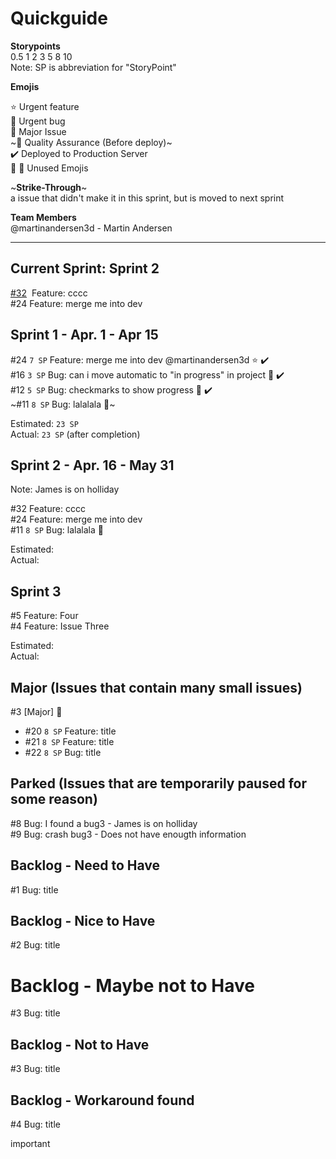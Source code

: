 # Quickguide

**Storypoints**  
0.5 1 2 3 5 8 10  
Note: SP is abbreviation for "StoryPoint"

**Emojis**

⭐ Urgent feature  
🐞 Urgent bug  
🚀 Major Issue  
~🔎 Quality Assurance (Before deploy)~  
✔️ Deployed to Production Server  
🍕 🍉 Unused Emojis

~**Strike-Through**~  
a issue that didn't make it in this sprint, but is moved to next sprint

**Team Members**  
@martinandersen3d - Martin Andersen

---

## Current Sprint: Sprint 2

[#32](https://github.com/martinandersen3d/github-projects-demo/issues/32)  Feature: cccc  
#24 Feature: merge me into dev

## Sprint 1 - Apr. 1 - Apr 15

#24 `7 SP` Feature: merge me into dev @martinandersen3d ⭐ ✔️  
#16 `3 SP` Bug: can i move automatic to "in progress" in project 🐞 ✔️  
#12 `5 SP` Bug: checkmarks to show progress 🐞 ✔️  
~#11 `8 SP` Bug: lalalala 🐞~

Estimated: `23 SP`  
Actual: `23 SP` (after completion)

## Sprint 2 - Apr. 16 - May 31

Note: James is on holliday

#32 Feature: cccc  
#24 Feature: merge me into dev  
#11 `8 SP` Bug: lalalala 🐞

Estimated:  
Actual:

## Sprint 3

#5 Feature: Four  
#4 Feature: Issue Three

Estimated:  
Actual:

## Major (Issues that contain many small issues)

#3 \[Major\] 🚀

*   #20 `8 SP` Feature: title
*   #21 `8 SP` Feature: title
*   #22 `8 SP` Bug: title

## Parked (Issues that are temporarily paused for some reason)

#8 Bug: I found a bug3 - James is on holliday  
#9 Bug: crash bug3 - Does not have enougth information

## Backlog - Need to Have

#1 Bug: title

## Backlog - Nice to Have

#2 Bug: title

# Backlog - Maybe not to Have

#3 Bug: title

## Backlog - Not to Have

#3 Bug: title

## Backlog - Workaround found

#4 Bug: title

important
